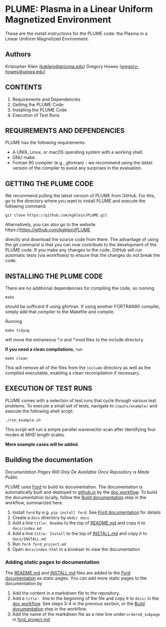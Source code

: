 # PLUME: Plasma in a Linear Uniform Magnetized Environment

These are the install instructions for the PLUME code: the Plasma in a Linear Uniform Magnetized Environment.

## Authors

Kristopher Klein   (kgklein@arizona.edu)
Gregory Howes      (gregory-howes@uiowa.edu)

## CONTENTS

1. Requirements and Dependencies
2. Getting the PLUME Code
3. Installing the PLUME Code
4. Execution of Test Runs

## REQUIREMENTS AND DEPENDENCIES

PLUME has the following requirements:

- A UNIX, Linux, or macOS operating system with a working shell.
- GNU make.
- Fortran 90 compiler (e.g., gfortran) - we recommend using the latest version
  of the compiler to avoid any surprises in the evaluation.

## GETTING THE PLUME CODE

We recommend pulling the latest version of PLUME from GitHub. For this, go to
the directory where you want to install PLUME and execute the following command:

```
git clone https://github.com/kgklein/PLUME.git
```

Alternatively, you can also go to the website https://https://github.com/kgklein/PLUME

directly and download the source code from there. The advantage of using the git
command is that you can now contribute to the development of the PLUME code. If
you make any changes to the code, GitHub will run automatic tests (via workflows)
to ensure that the changes do not break the code.


## INSTALLING THE PLUME CODE

There are no additional dependencies for compiling the code, so running
```
make
```
should be sufficent if using gfortran.
If using another FORTRAN90 compiler, simply add that compiler to the Makefile and compile.

Running
```
make tidyup
```
will move the extraneous *.o and *.mod files to the include directory.


**If you need a clean compilations**, run
```
make clean
```
This will remove all of the files from the `include` directory as well as the compiled executable, enabling a clean recompilation if necessary.


## EXECUTION OF TEST RUNS

PLUME comes with a selection of test runs that cycle through various test
problems.
To execute a small set of tests, navigate to `inputs/example/` and execute the following shell script:

```
./run_example.sh
```
This script will run a simple parallel wavevector scan after identifying four modes at MHD length scales.

**More example cases will be added.**



## Building the documentation

*Documentation Pages Will Only De Available Once Repository is Made Public*

PLUME uses [Ford](https://forddocs.readthedocs.io/en/latest/) to build its documentation. The documentation is automatically built and deployed to [github.io](https://kgklein.github.io/PLUME/) by the [doc workflow](https://github.com/kgklein/PLUME/blob/main/.github/workflows/doc.yml). To build the documentation locally, follow the [Build documentation](https://github.com/kgklein/PLUME/blob/07a4f8dc996ff76729edeedf5c2a0dc1a5c3028b/.github/workflows/doc.yml#L25-L32) step in the workflow, summarized here:
1. Install `ford` by e.g. `pip install ford`. See [Ford documentation](https://forddocs.readthedocs.io/en/latest/) for details
2. Create a `docs` directory by `mkdir docs`
3. Add a line `title: Readme` to the top of [README.md](./README.md) and copy it to `docs/index.md`
4. Add a line `title: Install` to the top of [INSTALL.md](./INSTALL.md) and copy it to `docs/INSTALL.md`
5. Run `ford ford_project.md`
6. Open `docs/index.html` in a browser to view the documentation

### Adding static pages to documentation

The [README.md](./README.md) and [INSTALL.md](./INSTALL.md) files are added to the [Ford documentation](https://kgklein.github.io/PLUME/) as static pages. You can add more static pages to the documentation by
1. Add the content in a markdown file to the repository.
2. Add a `title: ` line to the beginning of the file and copy it to `docs/` in the [doc workflow](https://github.com/kgklein/PLUME/blob/master/.github/workflows/doc.yml). See steps 3-4 in the previous section, or the [Build documentation](https://github.com/kgklein/PLUME/blob/07a4f8dc996ff76729edeedf5c2a0dc1a5c3028b/.github/workflows/doc.yml#L25-L32) step in the workflow.
3. Add the name of the markdown file as a new line under `ordered_subpage` in [ford_project.md](./ford_project.md)